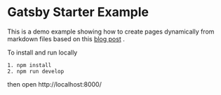 # Gatsby Starter Example

This is a demo example showing how to create pages dynamically from markdown files based on this [blog post](https://malikgabroun.com/blog/gatsby-create-pages/) .

To install and run locally

```
1. npm install
2. npm run develop
```

then open http://localhost:8000/
